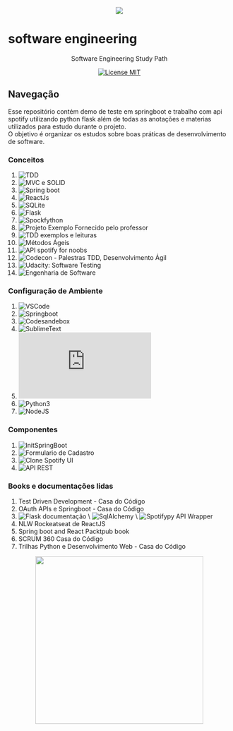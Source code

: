 <p align="center">
  <a href="https://github.com/spacexjedi/software_eng101" target="_blank">
    <img src="https://media.giphy.com/media/CTX0ivSQbI78A/giphy.gif">
  </a>
</p>

# software engineering

<p align="center">Software Engineering Study Path </p>

<p align="center">
  <a href="https://opensource.org/licenses/MIT">
    <img src="https://img.shields.io/badge/License-MIT-blue.svg" alt="License MIT">
  </a>
</p>

## Navegação  

Esse repositório contém demo de teste em springboot e trabalho com api spotify utilizando python flask além de todas as anotações
e materias utilizados para estudo durante o projeto.  
O objetivo é organizar os estudos sobre boas práticas de desenvolvimento de software.

### Conceitos

1. ![TDD](https://www.coursera.org/learn/tdd-desenvolvimento-de-software-guiado-por-testes/home/welcome)  
2. ![MVC e SOLID](https://www.twitch.tv/danielhe4rt)  
3. ![Spring boot](https://www.youtube.com/channel/FreeCodeCamp)  
4. ![ReactJs](https://www.youtube.com/channel/Rocketseat)  
5. ![SQLite](https://www.twitch.tv/LiveDePython)  
6. ![Flask](https://www.twitch.tv/CodeShow)  
7. ![Spockfython](https://github.com/spacexjedi/spockfython)  
8. ![Projeto Exemplo Fornecido pelo professor](https://github.com/spacexjedi/Software-Eng-101)  
9. ![TDD exemplos e leituras](https://github.com/unicodeveloper/awesome-tdd)  
10. ![Métodos Ágeis](https://github.com/lorabv/awesome-agile)  
11. ![API spotify for noobs](https://www.twitch.tv/lehmaria)  
12. ![Codecon - Palestras TDD, Desenvolvimento Ágil](https://codecon.dev/programacao)  
13. ![Udacity: Software Testing](https://www.udacity.com/course/software-testing--cs258) 
14. ![Engenharia de Software](https://courses.edx.org/courses/course-v1:UBCx+SoftEng1x+1T2018/course/)   

### Configuração de Ambiente  

1. ![VSCode](https://code.visualstudio.com)   
2. ![Springboot](https://spring.io/quickstart)    
3. ![Codesandebox](https://codesandbox.io/dashboard)  
4. ![SublimeText](https://www.sublimetext.com/)    
5. ![Java11](https://www.oracle.com/java/technologies/javase-jdk11-downloads.html)     
6. ![Python3](https://www.python.org/)       
7. ![NodeJS](https://nodejs.org/en/)    


### Componentes

1. ![InitSpringBoot](https://github.com/spacexjedi/Spockfy)  
2. ![Formulario de Cadastro](https://github.com/spacexjedi/spockfyform)  
3. ![Clone Spotify UI](https://github.com/spacexjedi/spotify-clone-ui) 
4. ![API REST](https://github.com/spacexjedi/spotify-rest-api)  


### Books  e documentações lidas  

1. Test Driven Development  - Casa do Código  
2. OAuth APIs e Springboot - Casa do Código  
3. ![Flask documentação](https://flask.palletsprojects.com/en/1.1.x/quickstart/#a-minimal-application) \ ![SqlAlchemy](https://flask-sqlalchemy.palletsprojects.com/en/2.x/) \ ![Spotifypy API Wrapper](https://spotifypy.readthedocs.io/en/latest/)   
4. NLW Rockeatseat de ReactJS   
5. Spring boot and React Packtpub book   
6. SCRUM 360 Casa do Código  
7. Trilhas Python e Desenvolvimento Web - Casa do Código   


<p align="center">
  <a href="https://github.com/spacexjedi/software_eng101" target="_blank">
    <img src="https://media.giphy.com/media/26u4b45b8KlgAB7iM/giphy.gif" width="380">
  </a>
</p>
